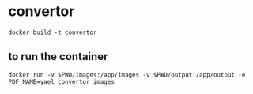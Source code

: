 # convertor

    docker build -t convertor

## to run the container
    docker run -v $PWD/images:/app/images -v $PWD/output:/app/output -e PDF_NAME=yael convertor images
